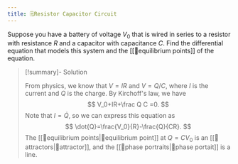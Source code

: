 ```yaml
---
title: 🗒️Resistor Capacitor Circuit
---
```


Suppose you have a battery of voltage $V_0$ that is wired in series to a resistor with resistance $R$ and a capacitor with capacitance $C$. Find the differential equation that models this system and the [[📘equilibrium points]] of the equation.

> [!summary]- Solution
>
> From physics, we know that $V=IR$ and $V=Q/C$, where $I$ is the current and $Q$ is the charge. By Kirchoff's law, we have 
> $$
> V_0+IR+\frac Q C =0.
> $$
> Note that $I=\dot{Q}$, so we can express this equation as 
> $$
> \dot{Q}=\frac{V_0}{R}-\frac{Q}{CR}.
> $$
> The [[📘equilibrium points|📘equilibrium point]] at $Q=CV_0$ is an [[📘attractors|📘attractor]], and the [[📙phase portraits|📙phase portait]] is a line.
